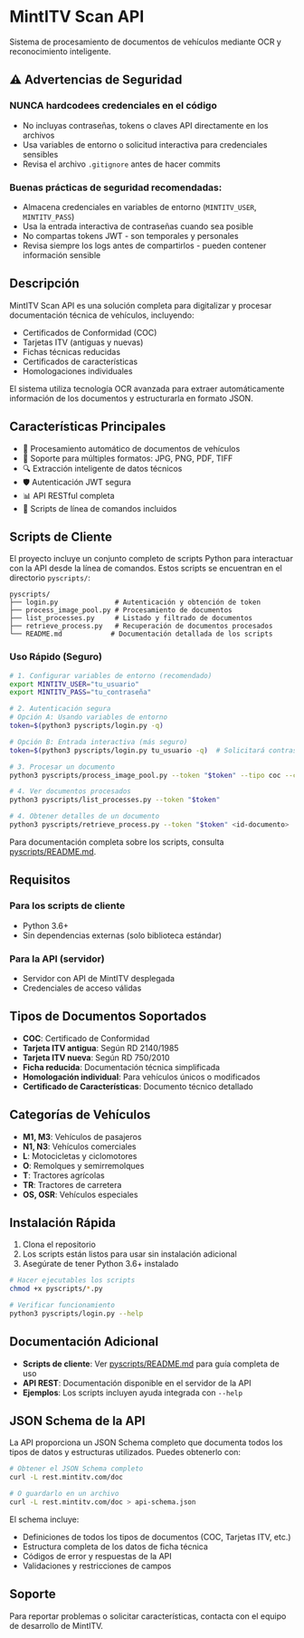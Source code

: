 # MintITV Scan API

Sistema de procesamiento de documentos de vehículos mediante OCR y reconocimiento inteligente.

## ⚠️ Advertencias de Seguridad

### **NUNCA hardcodees credenciales en el código**

- No incluyas contraseñas, tokens o claves API directamente en los archivos
- Usa variables de entorno o solicitud interactiva para credenciales sensibles
- Revisa el archivo `.gitignore` antes de hacer commits

### **Buenas prácticas de seguridad recomendadas:**

- Almacena credenciales en variables de entorno (`MINTITV_USER`, `MINTITV_PASS`)
- Usa la entrada interactiva de contraseñas cuando sea posible
- No compartas tokens JWT - son temporales y personales
- Revisa siempre los logs antes de compartirlos - pueden contener información sensible

## Descripción

MintITV Scan API es una solución completa para digitalizar y procesar documentación técnica de vehículos, incluyendo:

- Certificados de Conformidad (COC)
- Tarjetas ITV (antiguas y nuevas)
- Fichas técnicas reducidas
- Certificados de características
- Homologaciones individuales

El sistema utiliza tecnología OCR avanzada para extraer automáticamente información de los documentos y estructurarla en formato JSON.

## Características Principales

- 🚗 Procesamiento automático de documentos de vehículos
- 📄 Soporte para múltiples formatos: JPG, PNG, PDF, TIFF
- 🔍 Extracción inteligente de datos técnicos
- 🛡️ Autenticación JWT segura
- 📊 API RESTful completa
- 🔧 Scripts de línea de comandos incluidos

## Scripts de Cliente

El proyecto incluye un conjunto completo de scripts Python para interactuar con la API desde la línea de comandos. Estos scripts se encuentran en el directorio `pyscripts/`:

```text
pyscripts/
├── login.py              # Autenticación y obtención de token
├── process_image_pool.py # Procesamiento de documentos
├── list_processes.py     # Listado y filtrado de documentos
├── retrieve_process.py   # Recuperación de documentos procesados
└── README.md            # Documentación detallada de los scripts
```

### Uso Rápido (Seguro)

```bash
# 1. Configurar variables de entorno (recomendado)
export MINTITV_USER="tu_usuario"
export MINTITV_PASS="tu_contraseña"

# 2. Autenticación segura
# Opción A: Usando variables de entorno
token=$(python3 pyscripts/login.py -q)

# Opción B: Entrada interactiva (más seguro)
token=$(python3 pyscripts/login.py tu_usuario -q)  # Solicitará contraseña

# 3. Procesar un documento
python3 pyscripts/process_image_pool.py --token "$token" --tipo coc --categoria M1 documento.pdf

# 4. Ver documentos procesados
python3 pyscripts/list_processes.py --token "$token"

# 4. Obtener detalles de un documento
python3 pyscripts/retrieve_process.py --token "$token" <id-documento>
```

Para documentación completa sobre los scripts, consulta [pyscripts/README.md](pyscripts/README.md).

## Requisitos

### Para los scripts de cliente

- Python 3.6+
- Sin dependencias externas (solo biblioteca estándar)

### Para la API (servidor)

- Servidor con API de MintITV desplegada
- Credenciales de acceso válidas

## Tipos de Documentos Soportados

- **COC**: Certificado de Conformidad
- **Tarjeta ITV antigua**: Según RD 2140/1985
- **Tarjeta ITV nueva**: Según RD 750/2010
- **Ficha reducida**: Documentación técnica simplificada
- **Homologación individual**: Para vehículos únicos o modificados
- **Certificado de Características**: Documento técnico detallado

## Categorías de Vehículos

- **M1, M3**: Vehículos de pasajeros
- **N1, N3**: Vehículos comerciales
- **L**: Motocicletas y ciclomotores
- **O**: Remolques y semirremolques
- **T**: Tractores agrícolas
- **TR**: Tractores de carretera
- **OS, OSR**: Vehículos especiales

## Instalación Rápida

1. Clona el repositorio
2. Los scripts están listos para usar sin instalación adicional
3. Asegúrate de tener Python 3.6+ instalado

```bash
# Hacer ejecutables los scripts
chmod +x pyscripts/*.py

# Verificar funcionamiento
python3 pyscripts/login.py --help
```

## Documentación Adicional

- **Scripts de cliente**: Ver [pyscripts/README.md](pyscripts/README.md) para guía completa de uso
- **API REST**: Documentación disponible en el servidor de la API
- **Ejemplos**: Los scripts incluyen ayuda integrada con `--help`

## JSON Schema de la API

La API proporciona un JSON Schema completo que documenta todos los tipos de datos y estructuras utilizados. Puedes obtenerlo con:

```bash
# Obtener el JSON Schema completo
curl -L rest.mintitv.com/doc

# O guardarlo en un archivo
curl -L rest.mintitv.com/doc > api-schema.json
```

El schema incluye:

- Definiciones de todos los tipos de documentos (COC, Tarjetas ITV, etc.)
- Estructura completa de los datos de ficha técnica
- Códigos de error y respuestas de la API
- Validaciones y restricciones de campos

## Soporte

Para reportar problemas o solicitar características, contacta con el equipo de desarrollo de MintITV.
